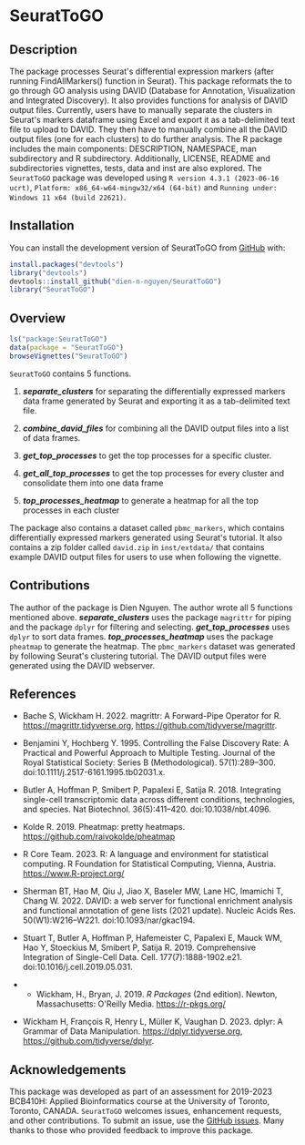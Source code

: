 
<!-- README.md is generated from README.Rmd. Please edit that file -->

# SeuratToGO

## Description
The package processes Seurat's differential expression markers (after running FindAllMarkers() function in Seurat). This package reformats the to go through GO analysis using DAVID (Database for Annotation, Visualization and Integrated Discovery). It also provides functions for analysis of DAVID output files. Currently, users have to manually separate the clusters in Seurat's markers dataframe using Excel and export it as a tab-delimited text file to upload to DAVID. They then have to manually combine all the DAVID output files (one for each clusters) to do further analysis. The R package includes the main components: DESCRIPTION, NAMESPACE, man subdirectory and R subdirectory. Additionally, LICENSE, README and subdirectories vignettes, tests, data and inst are also explored.
The `SeuratToGO` package was developed using `R version 4.3.1 (2023-06-16 ucrt)`, `Platform: x86_64-w64-mingw32/x64 (64-bit)` and `Running under: Windows 11 x64 (build 22621)`.

## Installation

You can install the development version of SeuratToGO from [GitHub](https://github.com/) with:
``` r
install.packages("devtools")
library("devtools")
devtools::install_github("dien-n-nguyen/SeuratToGO")
library("SeuratToGO")
```
## Overview

``` r
ls("package:SeuratToGO")
data(package = "SeuratToGO") 
browseVignettes("SeuratToGO")
```
`SeuratToGO` contains 5 functions.

1.  ***separate_clusters*** for separating the differentially expressed markers data frame generated by Seurat and exporting it as a tab-delimited text file.

2.  ***combine_david_files*** for combining all the DAVID output files into a list of data frames.

3.  ***get_top_processes*** to get the top processes for a specific cluster.

4.  ***get_all_top_processes*** to get the top processes for every cluster and consolidate them into one data frame

5.  ***top_processes_heatmap*** to generate a heatmap for all the top processes in each cluster

The package also contains a dataset called `pbmc_markers`, which contains differentially expressed markers generated using Seurat's tutorial. It also contains a zip folder called `david.zip` in `inst/extdata/` that contains example DAVID output files for users to use when following the vignette.

## Contributions

The author of the package is Dien Nguyen. The author wrote all 5 functions mentioned above. ***separate_clusters*** uses the package `magrittr` for piping and the package `dplyr` for filtering and selecting. ***get_top_processes*** uses `dplyr` to sort data frames. ***top_processes_heatmap*** uses the package `pheatmap` to generate the heatmap. The `pbmc_markers` dataset was generated by following Seurat's clustering tutorial. The DAVID output files were generated using the DAVID webserver.

## References

 - Bache S, Wickham H. 2022. magrittr: A Forward-Pipe Operator for R. https://magrittr.tidyverse.org, https://github.com/tidyverse/magrittr.

 - Benjamini Y, Hochberg Y. 1995. Controlling the False Discovery Rate: A Practical and Powerful Approach to Multiple Testing. Journal of the Royal Statistical Society: Series B (Methodological). 57(1):289–300. doi:10.1111/j.2517-6161.1995.tb02031.x.
   
 - Butler A, Hoffman P, Smibert P, Papalexi E, Satija R. 2018. Integrating single-cell transcriptomic data across different conditions, technologies, and species. Nat Biotechnol. 36(5):411–420. doi:10.1038/nbt.4096.

 - Kolde R. 2019. Pheatmap: pretty heatmaps. https://github.com/raivokolde/pheatmap
 
 - R Core Team. 2023. R: A language and environment for statistical computing. R Foundation for Statistical Computing, Vienna, Austria. https://www.R-project.org/

 - Sherman BT, Hao M, Qiu J, Jiao X, Baseler MW, Lane HC, Imamichi T, Chang W. 2022. DAVID: a web server for functional enrichment analysis and functional annotation of gene lists (2021 update). Nucleic Acids Res. 50(W1):W216–W221. doi:10.1093/nar/gkac194.

 - Stuart T, Butler A, Hoffman P, Hafemeister C, Papalexi E, Mauck WM, Hao Y, Stoeckius M, Smibert P, Satija R. 2019. Comprehensive Integration of Single-Cell Data. Cell. 177(7):1888-1902.e21. doi:10.1016/j.cell.2019.05.031.

 - - Wickham, H., Bryan, J. 2019. *R Packages* (2nd edition). Newton, Massachusetts: O'Reilly Media. https://r-pkgs.org/

 - Wickham H, François R, Henry L, Müller K, Vaughan D. 2023. dplyr: A Grammar of Data Manipulation. https://dplyr.tidyverse.org, https://github.com/tidyverse/dplyr.

## Acknowledgements

This package was developed as part of an assessment for 2019-2023 BCB410H: Applied Bioinformatics course at the University of Toronto, Toronto, CANADA. `SeuratToGO` welcomes issues, enhancement requests, and other contributions. To submit an issue, use the [GitHub issues](https://github.com/anjalisilva/SeuratToGO/issues). Many thanks to those who provided feedback to improve this package.
